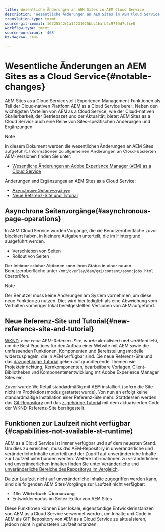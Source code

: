 ```yaml
---
title: Wesentliche Änderungen an AEM Sites in AEM Cloud Service
description: 'Wesentliche Änderungen an AEM Sites in AEM Cloud Service '
translation-type: tm+mt
source-git-commit: 16725342c1a14231025bbc1bafb4c97f0d7cfce8
workflow-type: tm+mt
source-wordcount: '468'
ht-degree: 100%

---
```



# Wesentliche Änderungen an AEM Sites as a Cloud Service{#notable-changes}

AEM Sites as a Cloud Service stellt Experience-Management-Funktionen als Teil der Cloud-nativen Plattform AEM as a Cloud Service bereit. Neben den wichtigsten Vorteilen von AEM as a Cloud Service, wie der Cloud-nativen Skalierbarkeit, der Betriebszeit und der Aktualität, bietet AEM Sites as a Cloud Service auch eine Reihe von Sites-spezifischen Änderungen und Ergänzungen.

>[!NOTE]
>In diesem Dokument werden die wesentlichen Änderungen an AEM Sites aufgeführt. Informationen zu allgemeinen Änderungen an Cloud-basierten AEM-Versionen finden Sie unter:
>
>* [Wesentliche Änderungen an Adobe Experience Manager (AEM) as a Cloud Service](/help/release-notes/aem-cloud-changes.md)


Änderungen und Ergänzungen an AEM Sites as a Cloud Service:

* [Asynchrone Seitenvorgänge](#asynchronous-page-operations)
* [Neue Referenz-Site und Tutorial](#new-reference-site-and-tutorial)

## Asynchrone Seitenvorgänge{#asynchronous-page-operations}

In AEM Cloud Service wurden Vorgänge, die die Benutzeroberfläche zuvor blockiert haben, in kleinere Aufgaben unterteilt, die im Hintergrund ausgeführt werden.

* Verschieben von Seiten
* Rollout von Seiten

Der Initiator solcher Aktionen kann ihren Status in einer neuen Benutzeroberfläche unter `/mnt/overlay/dam/gui/content/asyncjobs.html` überprüfen.

>[!NOTE]
>
>Der Benutzer muss keine Änderungen am System vornehmen, um diese neue Funktion zu nutzen. Dies wird hier lediglich als eine Abweichung vom Verhalten vorheriger lokal bereitgestellten Versionen von AEM aufgeführt.

## Neue Referenz-Site und Tutorial{#new-reference-site-and-tutorial}

[WKND](https://wknd.site/), eine neue AEM-Referenz-Site, wurde aktualisiert und veröffentlicht, um die Best Practices für den Aufbau einer Website mit AEM sowie die umfassenden Funktionen, Komponenten und Bereitstellungsmodelle widerzuspiegeln, die in AEM verfügbar sind. Die neue Referenz-Site und das [dazugehörige Tutorial](https://docs.adobe.com/content/help/en/experience-manager-learn/getting-started-wknd-tutorial-develop/overview.html) gehen auf grundlegende Themen wie Projekteinrichtung, Kernkomponenten, bearbeitbare Vorlagen, Client-Bibliotheken und Komponentenentwicklung mit Adobe Experience Manager Sites ein.

Zuvor wurde We.Retail standardmäßig mit AEM installiert (sofern die Site nicht im Produktionsmodus gestartet wurde). Von nun an erfolgt keine standardmäßige Installation einer Referenz-Site mehr. Stattdessen werden das [Git-Repository](https://github.com/adobe/aem-guides-wknd/) und das [zugehörige Tutorial](https://docs.adobe.com/content/help/en/experience-manager-learn/getting-started-wknd-tutorial-develop/overview.html) mit dem aktualisierten Code der WKND-Referenz-Site bereitgestellt.

## Funktionen zur Laufzeit nicht verfügbar {#capabilities-not-available-at-runtime}

AEM as a Cloud Service ist immer verfügbar und auf dem neuesten Stand. Um dies zu erreichen, muss das AEM-Repository in unveränderliche und veränderliche Inhalte unterteilt und der Zugriff auf unveränderliche Inhalte zur Laufzeit unterbunden werden. Weitere Informationen zu veränderlichen und unveränderlichen Inhalten finden Sie unter [Veränderliche und unveränderliche Bereiche des Repositorys im Vergleich](/help/implementing/developing/introduction/aem-project-content-package-structure.md#mutable-vs-immutable).

Da zur Laufzeit nicht auf unveränderliche Inhalte zugegriffen werden kann, sind die folgenden AEM Sites-Vorgänge zur Laufzeit nicht verfügbar:

* I18n-Wörterbuch-Übersetzung
* Entwicklermodus im Seiten-Editor von AEM Sites

Diese Funktionen können über lokale, eigenständige Entwicklerinstanzen von AEM as a Cloud Service verwendet werden, um Inhalte und Code in AEM als GIT-Repository von AEM as a Cloud Service zu aktualisieren, jedoch nicht in gehosteten Laufzeitinstanzen.
